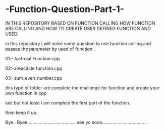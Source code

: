 # -Function-Question-Part-1-


IN THIS REPOSITORY BASED ON FUNCTION CALLING HOW FUNCTION ARE CALLING AND HOW TO CREATE USER DEFINED FUNCTION AND USED.

in this repository i will solve some question to use function calling and passes the parameter by used of function .

01:- factroial Function.cpp

02:-areacircle function.cpp

03:-sum_even_number.cpp

this type of folder are complete the challenge for function and create your own function in cpp

last but not least i am complete the first part of the function.

then keep it up..

Bye.. Byee ..................................... see yo soon...................................
